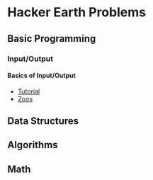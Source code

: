 # Hacker Earth Problems

## Basic Programming

### Input/Output
#### Basics of Input/Output
- [Tutorial](https://www.hackerearth.com/practice/basic-programming/input-output/basics-of-input-output/tutorial/)
- [Zoos](https://www.hackerearth.com/practice/basic-programming/input-output/basics-of-input-output/practice-problems/algorithm/is-zoo-f6f309e7/)


## Data Structures 

## Algorithms

## Math